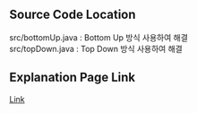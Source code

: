 ## Source Code Location

src/bottomUp.java : Bottom Up 방식 사용하여 해결  
src/topDown.java : Top Down 방식 사용하여 해결  

## Explanation Page Link

[Link](https://lunareclipse000.wordpress.com/2024/04/05/%eb%b0%b1%ec%a4%80java1904-01-%ed%83%80%ec%9d%bc/)